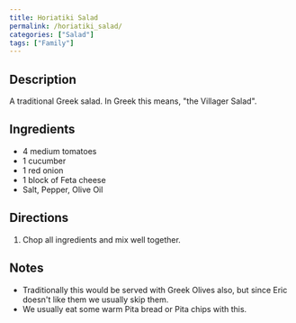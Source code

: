 ```yaml
---
title: Horiatiki Salad
permalink: /horiatiki_salad/
categories: ["Salad"]
tags: ["Family"]
---
```


Description
-----------

A traditional Greek salad. In Greek this means, "the Villager Salad".

Ingredients
-----------

-   4 medium tomatoes
-   1 cucumber
-   1 red onion
-   1 block of Feta cheese
-   Salt, Pepper, Olive Oil

Directions
----------

1.  Chop all ingredients and mix well together.

Notes
-----

-   Traditionally this would be served with Greek Olives also, but since Eric doesn't like them we usually skip them.
-   We usually eat some warm Pita bread or Pita chips with this.

